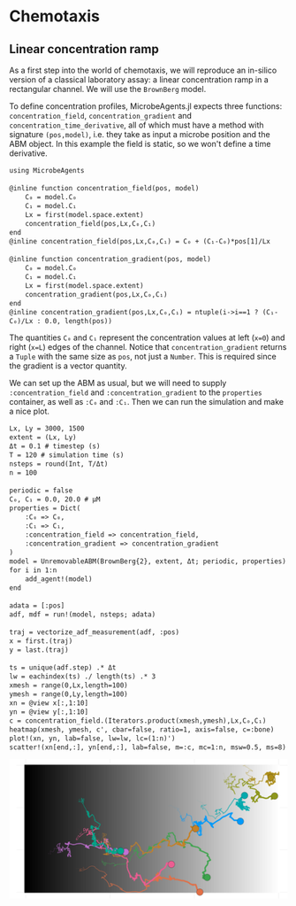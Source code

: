 # Chemotaxis

## Linear concentration ramp
As a first step into the world of chemotaxis, we will reproduce
an in-silico version of a classical laboratory assay: a linear concentration
ramp in a rectangular channel. We will use the `BrownBerg` model.

To define concentration profiles, MicrobeAgents.jl expects three functions:
`concentration_field`, `concentration_gradient` and `concentration_time_derivative`,
all of which must have a method with signature `(pos,model)`, i.e. they take
as input a microbe position and the ABM object.
In this example the field is static, so we won't define a time derivative.

```
using MicrobeAgents

@inline function concentration_field(pos, model)
    C₀ = model.C₀
    C₁ = model.C₁
    Lx = first(model.space.extent)
    concentration_field(pos,Lx,C₀,C₁)
end
@inline concentration_field(pos,Lx,C₀,C₁) = C₀ + (C₁-C₀)*pos[1]/Lx

@inline function concentration_gradient(pos, model)
    C₀ = model.C₀
    C₁ = model.C₁
    Lx = first(model.space.extent)
    concentration_gradient(pos,Lx,C₀,C₁)
end
@inline concentration_gradient(pos,Lx,C₀,C₁) = ntuple(i->i==1 ? (C₁-C₀)/Lx : 0.0, length(pos))
```
The quantities `C₀` and `C₁` represent the concentration values at left (`x=0`) and right (`x=L`) edges of the channel.
Notice that `concentration_gradient` returns a `Tuple` with the same size as `pos`, not just a `Number`. This is required since the gradient is a vector quantity.

We can set up the ABM as usual, but we will need to supply `:concentration_field` and `:concentration_gradient` to the `properties` container, as well as `:C₀` and `:C₁`. Then we can run the simulation and make a nice plot.
```
Lx, Ly = 3000, 1500
extent = (Lx, Ly)
Δt = 0.1 # timestep (s)
T = 120 # simulation time (s)
nsteps = round(Int, T/Δt)
n = 100

periodic = false
C₀, C₁ = 0.0, 20.0 # μM
properties = Dict(
    :C₀ => C₀,
    :C₁ => C₁,
    :concentration_field => concentration_field,
    :concentration_gradient => concentration_gradient
)
model = UnremovableABM(BrownBerg{2}, extent, Δt; periodic, properties)
for i in 1:n
    add_agent!(model)
end

adata = [:pos]
adf, mdf = run!(model, nsteps; adata)

traj = vectorize_adf_measurement(adf, :pos)
x = first.(traj)
y = last.(traj)

ts = unique(adf.step) .* Δt
lw = eachindex(ts) ./ length(ts) .* 3
xmesh = range(0,Lx,length=100)
ymesh = range(0,Ly,length=100)
xn = @view x[:,1:10]
yn = @view y[:,1:10]
c = concentration_field.(Iterators.product(xmesh,ymesh),Lx,C₀,C₁)
heatmap(xmesh, ymesh, c', cbar=false, ratio=1, axis=false, c=:bone)
plot!(xn, yn, lab=false, lw=lw, lc=(1:n)')
scatter!(xn[end,:], yn[end,:], lab=false, m=:c, mc=1:n, msw=0.5, ms=8)
```
![Drift of chemotactic bacteria in a linear concentration ramp](linear-ramp.svg)